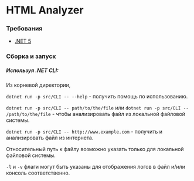 # HTML Analyzer



###  Требования

- [.NET 5](https://dotnet.microsoft.com/download/dotnet/5.0)



### Сборка и запуск

##### Используя .NET CLI:

Из корневой директории,

`dotnet run -p src/CLI -- --help` - получить помощь по использованию.

`dotnet run -p src/CLI -- path/to/the/file` или `dotnet run -p src/CLI -- /path/to/the/file` - чтобы анализировать файл из локальной файловой системы.

`dotnet run -p src/CLI -- http://www.example.com` - получить и анализировать файл из интернета.



Относительный путь к файлу возможно указать только для локальной файловой системы.



`-l` и `-v` флаги могут быть указаны для отображения логов в файл и/или консоль соответственно.


